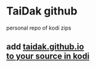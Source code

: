 # TaiDak github
personal repo of kodi zips
## add <a href="https://taidak.github.io">taidak.github.io</br> to your source in kodi
